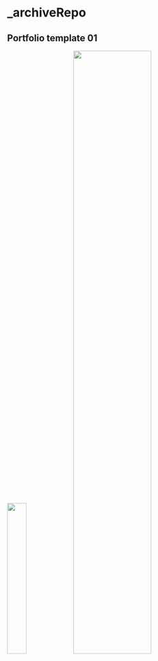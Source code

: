 # _archiveRepo

## Portfolio template 01
<img src="../main/PortfolioTemplate01/Output02.png" width="30%">
<img src="../main/PortfolioTemplate01/Output01.png" width="60%">
